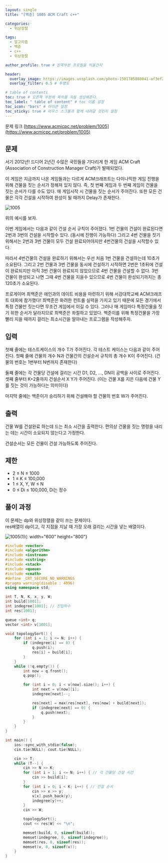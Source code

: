```yaml
---
layout: single
title: "[백준] 1005 ACM Craft c++"

categories:
  - 위상정렬

tags:
  - 알고리즘
  - 백준
  - c++
  - 위상정렬

author_profile: true # 왼쪽부분 프로필을 띄울건지

header:
  overlay_image: https://images.unsplash.com/photo-1501785888041-af3ef285b470?ixlib=rb-1.2.1&ixid=eyJhcHBfaWQiOjEyMDd9&auto=format&fit=crop&w=1350&q=80
  overlay_filter: 0.5 # 투명도

# table of contents
toc: true # 오른쪽 부분에 목차를 자동 생성해준다.
toc_label: " table of content" # toc 이름 설정
toc_icon: "bars" # 아이콘 설정
toc_sticky: true # 마우스 스크롤과 함께 내려갈 것인지 설정
---
```


문제 링크 [https://www.acmicpc.net/problem/1005](https://www.acmicpc.net/problem/1005)

## 문제

서기 2012년! 드디어 2년간 수많은 국민들을 기다리게 한 게임 ACM Craft (Association of Construction Manager Craft)가 발매되었다.

이 게임은 지금까지 나온 게임들과는 다르게 ACM크래프트는 다이나믹한 게임 진행을 위해 건물을 짓는 순서가 정해져 있지 않다. 즉, 첫 번째 게임과 두 번째 게임이 건물을 짓는 순서가 다를 수도 있다. 매 게임시작 시 건물을 짓는 순서가 주어진다. 또한 모든 건물은 각각 건설을 시작하여 완성이 될 때까지 Delay가 존재한다.

![1005](../../../images/baekjoon/1005.png)

위의 예시를 보자.

이번 게임에서는 다음과 같이 건설 순서 규칙이 주어졌다. 1번 건물의 건설이 완료된다면 2번과 3번의 건설을 시작할수 있다. (동시에 진행이 가능하다) 그리고 4번 건물을 짓기 위해서는 2번과 3번 건물이 모두 건설 완료되어야지만 4번건물의 건설을 시작할수 있다.

따라서 4번건물의 건설을 완료하기 위해서는 우선 처음 1번 건물을 건설하는데 10초가 소요된다. 그리고 2번 건물과 3번 건물을 동시에 건설하기 시작하면 2번은 1초뒤에 건설이 완료되지만 아직 3번 건물이 완료되지 않았으므로 4번 건물을 건설할 수 없다. 3번 건물이 완성되고 나면 그때 4번 건물을 지을수 있으므로 4번 건물이 완성되기까지는 총 120초가 소요된다.

프로게이머 최백준은 애인과의 데이트 비용을 마련하기 위해 서강대학교배 ACM크래프트 대회에 참가했다! 최백준은 화려한 컨트롤 실력을 가지고 있기 때문에 모든 경기에서 특정 건물만 짓는다면 무조건 게임에서 이길 수 있다. 그러나 매 게임마다 특정건물을 짓기 위한 순서가 달라지므로 최백준은 좌절하고 있었다. 백준이를 위해 특정건물을 가장 빨리 지을 때까지 걸리는 최소시간을 알아내는 프로그램을 작성해주자.

## 입력

첫째 줄에는 테스트케이스의 개수 T가 주어진다. 각 테스트 케이스는 다음과 같이 주어진다. 첫째 줄에 건물의 개수 N과 건물간의 건설순서 규칙의 총 개수 K이 주어진다. (건물의 번호는 1번부터 N번까지 존재한다)

둘째 줄에는 각 건물당 건설에 걸리는 시간 D1, D2, ..., DN이 공백을 사이로 주어진다. 셋째 줄부터 K+2줄까지 건설순서 X Y가 주어진다. (이는 건물 X를 지은 다음에 건물 Y를 짓는 것이 가능하다는 의미이다)

마지막 줄에는 백준이가 승리하기 위해 건설해야 할 건물의 번호 W가 주어진다.

## 출력

건물 W를 건설완료 하는데 드는 최소 시간을 출력한다. 편의상 건물을 짓는 명령을 내리는 데는 시간이 소요되지 않는다고 가정한다.

건설순서는 모든 건물이 건설 가능하도록 주어진다.

## 제한

- 2 ≤ N ≤ 1000
- 1 ≤ K ≤ 100,000
- 1 ≤ X, Y, W ≤ N
- 0 ≤ Di ≤ 100,000, Di는 정수

## 풀이 과정

이 문제는 dp와 위상정렬을 같이 쓰는 문제이다.  
res배열이 dp이고, 각 지점을 지날 때 가장 오래 걸리는 시간을 넣는 배열이다.

![1005(1)](<../../../images/baekjoon/1005(1).jpg>){: width="600" height="800"}

```c++
#include <vector>
#include <algorithm>
#include <iostream>
#include <cstring>
#include <stack>
#include <queue>
#include <cmath>
#define _CRT_SECURE_NO_WARNINGS
#pragma warning(disable : 4996)
using namespace std;

int T, N, K, x, y, W;
int build[1001];
int indegree[1001]; // 진입차수
int res[1001];

queue <int> q;
vector <int> v[1001];

void topologySort() {
	for (int i = 1; i <= N; i++) {
		if (indegree[i] == 0) {
			q.push(i);
			res[i] = build[i];
		}
	}
	while (!q.empty()) {
		int now = q.front();
		q.pop();

		for (int i = 0; i < v[now].size(); i++) {
			int next = v[now][i];
			indegree[next]--;

			res[next] = max(res[next], res[now] + build[next]);
			if (indegree[next] == 0) {
				q.push(next);
			}
		}
	}
}

int main() {
	ios::sync_with_stdio(false);
	cin.tie(NULL); cout.tie(NULL);

	cin >> T;
	while (T--) {
		cin >> N >> K;
		for (int i = 1; i <= N; i++) { // 각 건물당 건설 시간
			cin >> build[i];
		}
		for (int i = 0; i < K; i++) { // 건설 순서
			cin >> x >> y;
			v[x].push_back(y);
			indegree[y]++;
		}
		cin >> W;

		topologySort();
		cout << res[W] << "\n";

		memset(build, 0, sizeof(build));
		memset(indegree, 0, sizeof(indegree));
		memset(res, 0, sizeof(res));
		memset(v, 0, sizeof(v));
	}
}
```
